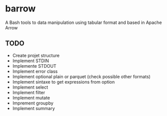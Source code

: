 # barrow
A Bash tools to data manipulation using tabular format and based in Apache Arrow 

## TODO
- Create projet structure
- Implement STDIN
- Implemente STDOUT
- Implement error class
- Implement optional plain or parquet (check possible other formats)
- Implement sintaxe to get expressions from option
- Implement select
- Implement filter
- Implement mutate
- Imprement groupby
- Implement summary
